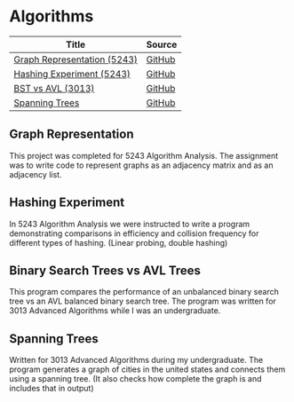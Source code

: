 # Algorithms

| Title | Source |
|-------|--------|
| [Graph Representation (5243)](#graph-representation) | [GitHub](https://github.com/jeremyglebe/Coursework-5243-Algorithm-Analysis/tree/master/Graph%20Representation) |
| [Hashing Experiment (5243)](#hashing-experiment) | [GitHub](https://github.com/jeremyglebe/Coursework-5243-Algorithm-Analysis/tree/master/hashing) |
| [BST vs AVL (3013)](#binary-search-trees-vs-avl-trees) | [GitHub](https://github.com/jeremyglebe/Coursework-3013-Algorithms/tree/master/assignments/BST%20vs%20AVL) |
| [Spanning Trees](#spanning-trees) | [GitHub](https://github.com/jeremyglebe/Coursework-3013-Algorithms/tree/master/assignments/Spanning%20Trees) |

## Graph Representation
This project was completed for 5243 Algorithm Analysis. The assignment was to write code to represent graphs as an adjacency matrix and as an adjacency list.

## Hashing Experiment
In 5243 Algorithm Analysis we were instructed to write a program demonstrating comparisons in efficiency and collision frequency for different types of hashing. (Linear probing, double hashing)

## Binary Search Trees vs AVL Trees
This program compares the performance of an unbalanced binary search tree vs an AVL balanced binary search tree. The program was written for 3013 Advanced Algorithms while I was an undergraduate.

## Spanning Trees
Written for 3013 Advanced Algorithms during my undergraduate. The program generates a graph of cities in the united states and connects them using a spanning tree. (It also checks how complete the graph is and includes that in output)